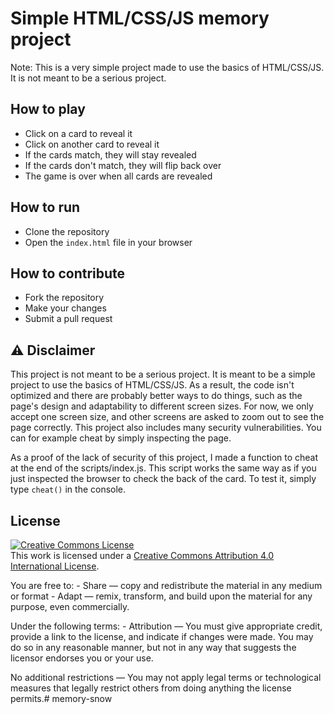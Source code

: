 # Simple HTML/CSS/JS memory project

Note: This is a very simple project made to use the basics of HTML/CSS/JS. It is not meant to be a serious project.

## How to play

- Click on a card to reveal it
- Click on another card to reveal it
- If the cards match, they will stay revealed
- If the cards don't match, they will flip back over
- The game is over when all cards are revealed

## How to run

- Clone the repository
- Open the `index.html` file in your browser

## How to contribute

- Fork the repository
- Make your changes
- Submit a pull request

## :warning: Disclaimer

This project is not meant to be a serious project. It is meant to be a simple project to use the basics of HTML/CSS/JS.
As a result, the code isn't optimized and there are probably better ways to do things, such as the page's design and adaptability to different screen sizes. For now, we only accept one screen size, and other screens are asked to zoom out to see the page correctly.
This project also includes many security vulnerabilities. You can for example cheat by simply inspecting the page.

As a proof of the lack of security of this project, I made a function to cheat at the end of the scripts/index.js. This script works the same way as if you just inspected the browser to check the back of the card. To test it, simply type `cheat()` in the console.


## License

<a rel="license" href="http://creativecommons.org/licenses/by/4.0/"><img alt="Creative Commons License" style="border-width:0" src="https://i.creativecommons.org/l/by/4.0/88x31.png" /></a><br />This work is licensed under a <a rel="license" href="http://creativecommons.org/licenses/by/4.0/">Creative Commons Attribution 4.0 International License</a>.

You are free to:
    - Share — copy and redistribute the material in any medium or format
    - Adapt — remix, transform, and build upon the material for any purpose, even commercially. 

Under the following terms:
    - Attribution — You must give appropriate credit, provide a link to the license, and indicate if changes were made. You may do so in any reasonable manner, but not in any way that suggests the licensor endorses you or your use.

No additional restrictions — You may not apply legal terms or technological measures that legally restrict others from doing anything the license permits.#   m e m o r y - s n o w  
 